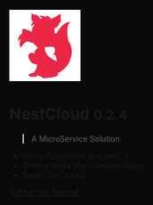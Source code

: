 <!-- _coverpage.md -->

<style>
.cover-main {
  color: white;
}
.cover-main a, .cover-main h1, .cover-main span {
  color: white !important;
}
.background {
  background: #09090A url(_media/header.png) no-repeat center;
  background-size: cover;
  position: fixed;
  top: 0;
  left: 0;
  right: 0;
  bottom: 0;
  z-index: -1;
}
</style>

<div class="background">
</div>

![logo](_media/nestcloud.png)

# NestCloud <small>0.2.4</small>

> A MicroService Solution.

- Using TypeScript and Nest.js
- Writing Node MicroService Easily
- Based On Consul

[GitHub](https://github.com/nest-cloud)
[Get Started](zh-cn/README.md)

<!-- background image -->
